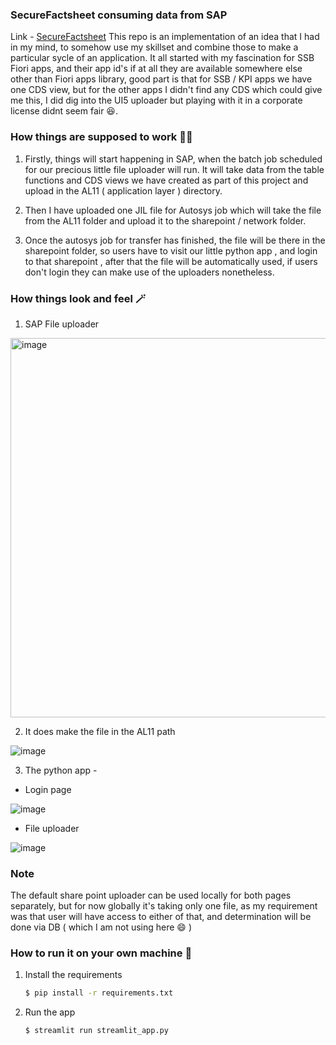 ### SecureFactsheet consuming data from SAP
Link - [SecureFactsheet](https://securefactsheet.streamlit.app/)
This repo is an implementation of an idea that I had in my mind, to somehow use my skillset and combine those to make a particular sycle of an application.
It all started with my fascination for SSB Fiori apps, and their app id's if at all they are available somewhere else other than Fiori apps library, good part is 
that for SSB / KPI apps we have one CDS view, but for the other apps I didn't find any CDS which could give me this, I did dig into the UI5 uploader but playing with it 
in a corporate license didnt seem fair 😆. 

### How things are supposed to work 👨‍🔬

1. Firstly, things will start happening in SAP, when the batch job scheduled for our precious little file uploader will run. It will take data from the table functions and 
   CDS views we have created as part of this project and upload in the AL11 ( application layer ) directory.

2. Then I have uploaded one JIL file for Autosys job which will take the file from the AL11 folder and upload it to the sharepoint / network folder.
   
3. Once the autosys job for transfer has finished, the file will be there in the sharepoint folder, so users have to visit our little python app , and login to that sharepoint , after that the file will be automatically used, if users don't login they can make use of the uploaders nonetheless.

### How things look and feel 🪄

1. SAP File uploader

<img width="607" alt="image" src="https://github.com/user-attachments/assets/3a4d9cd2-b73d-4c32-b17d-ae2280042c42">

2. It does make the file in the AL11 path

![image](https://github.com/user-attachments/assets/a6dcb4b0-fed2-430e-987b-8c3224c8066b)

3. The python app -

- Login page

![image](https://github.com/user-attachments/assets/08c01fd0-36f7-465c-9809-df53fcc70719)

- File uploader

![image](https://github.com/user-attachments/assets/04bd8134-ceb5-43a0-94e1-ccf59b8c66b2)

### Note 

The default share point uploader can be used locally for both pages separately, but for now globally it's taking only one file, 
as my requirement was that user will have access to either of that, and determination will be done via DB ( which I am not using here 😄 )

### How to run it on your own machine 🎰

1. Install the requirements

   ```bash
   $ pip install -r requirements.txt
   ```

2. Run the app

   ```bash
   $ streamlit run streamlit_app.py
   ```

